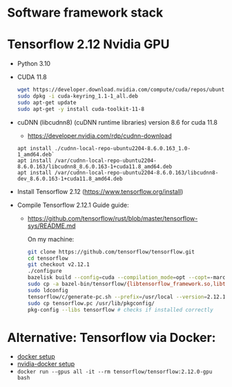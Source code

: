 # Software framework stack


# Tensorflow 2.12 Nvidia GPU

- Python 3.10

- CUDA 11.8
   ```bash
   wget https://developer.download.nvidia.com/compute/cuda/repos/ubuntu2204/x86_64/cuda-keyring_1.1-1_all.deb
   sudo dpkg -i cuda-keyring_1.1-1_all.deb
   sudo apt-get update
   sudo apt-get -y install cuda-toolkit-11-8
   ```
- cuDNN (libcudnn8) (cuDNN runtime libraries) version 8.6 for cuda 11.8
    - https://developer.nvidia.com/rdp/cudnn-download
   ```
   apt install ./cudnn-local-repo-ubuntu2204-8.6.0.163_1.0-1_amd64.deb`
   apt install /var/cudnn-local-repo-ubuntu2204-8.6.0.163/libcudnn8_8.6.0.163-1+cuda11.8_amd64.deb
   apt install /var/cudnn-local-repo-ubuntu2204-8.6.0.163/libcudnn8-dev_8.6.0.163-1+cuda11.8_amd64.deb
   ```
- Install Tensorflow 2.12 (https://www.tensorflow.org/install)

- Compile Tensorflow 2.12.1 Guide guide:

  - https://github.com/tensorflow/rust/blob/master/tensorflow-sys/README.md
  
    On my machine: 
    ```bash
    git clone https://github.com/tensorflow/tensorflow.git
    cd tensorflow
    git checkout v2.12.1
    ./configure
    bazelisk build --config=cuda --compilation_mode=opt --copt=-march=native  tensorflow:libtensorflow.so```
    sudo cp -a bazel-bin/tensorflow/{libtensorflow_framework.so,libtensorflow_framework.so.2,libtensorflow_framework.so.2.12.1,libtensorflow.so,libtensorflow.so.2,libtensorflow.so.2.12.1} /usr/local/lib/
    sudo ldconfig
    tensorflow/c/generate-pc.sh --prefix=/usr/local --version=2.12.1
    sudo cp tensorflow.pc /usr/lib/pkgconfig/
    pkg-config --libs tensorflow # checks if installed correctly
    ```


# Alternative: Tensorflow via Docker:

- [docker setup](https://docs.docker.com/desktop/install/linux-install/)
- [nvidia-docker setup](https://github.com/NVIDIA/nvidia-docker)
- `docker run --gpus all -it --rm tensorflow/tensorflow:2.12.0-gpu bash`
 

